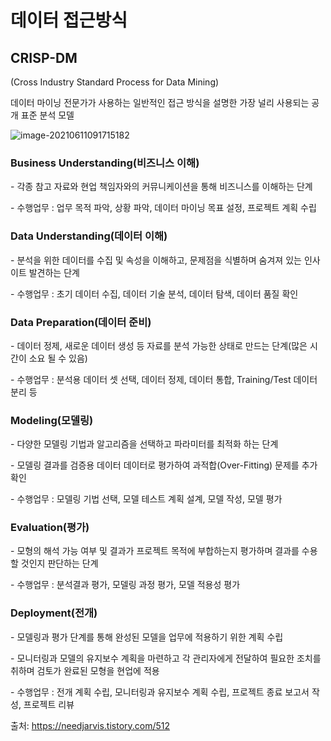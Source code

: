 # 데이터 접근방식

## CRISP-DM

(Cross Industry Standard Process for Data Mining)

 데이터 마이닝 전문가가 사용하는 일반적인 접근 방식을 설명한 가장 널리 사용되는 공개 표준 분석 모델



![image-20210611091715182](C:\Users\j\AppData\Roaming\Typora\typora-user-images\image-20210611091715182.png)

### **Business Understanding(비즈니스 이해)**

\- 각종 참고 자료와 현업 책임자와의 커뮤니케이션을 통해 비즈니스를 이해하는 단계

\- 수행업무 : 업무 목적 파악, 상황 파악, 데이터 마이닝 목표 설정, 프로젝트 계획 수립



### **Data Understanding(데이터 이해)**

\- 분석을 위한 데이터를 수집 및 속성을 이해하고, 문제점을 식별하며 숨겨져 있는 인사이트 발견하는 단계

\- 수행업무 : 초기 데이터 수집, 데이터 기술 분석, 데이터 탐색, 데이터 품질 확인



### **Data Preparation(데이터 준비)**

\- 데이터 정제, 새로운 데이터 생성 등 자료를 분석 가능한 상태로 만드는 단계(많은 시간이 소요 될 수 있음)

\- 수행업무 : 분석용 데이터 셋 선택, 데이터 정제, 데이터 통합, Training/Test 데이터 분리 등





### **Modeling(모델링)**

\- 다양한 모델링 기법과 알고리즘을 선택하고 파라미터를 최적화 하는 단계

\- 모델링 결과를 검증용 데이터 데이터로 평가하여 과적합(Over-Fitting) 문제를 추가 확인

\- 수행업무 : 모델링 기법 선택, 모델 테스트 계획 설계, 모델 작성, 모델 평가



### **Evaluation(평가)**

\- 모형의 해석 가능 여부 및 결과가 프로젝트 목적에 부합하는지 평가하며 결과를 수용할 것인지 판단하는 단계

\- 수행업무 : 분석결과 평가, 모델링 과정 평가, 모델 적용성 평가



### **Deployment(전개)**

\- 모델링과 평가 단계를 통해 완성된 모델을 업무에 적용하기 위한 계획 수립

\- 모니터링과 모델의 유지보수 계획을 마련하고 각 관리자에게 전달하여 필요한 조치를 취하며 검토가 완료된 모형을 현업에 적용

\- 수행업무 : 전개 계획 수립, 모니터링과 유지보수 계획 수립, 프로젝트 종료 보고서 작성, 프로젝트 리뷰



출처: https://needjarvis.tistory.com/512
